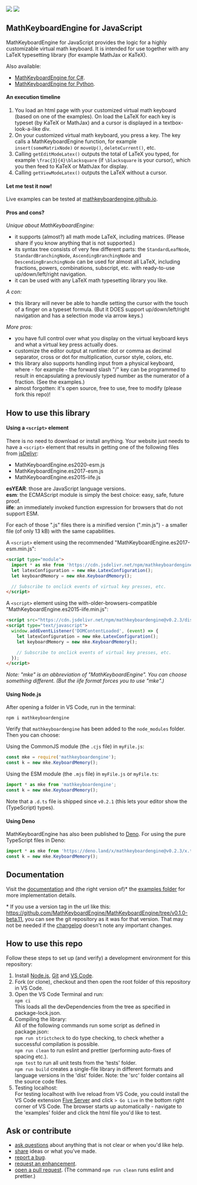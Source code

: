 [![](https://badgen.net/npm/v/mathkeyboardengine?label=latest%20release)](https://www.jsdelivr.com/package/npm/mathkeyboardengine?path=dist)
![](https://badgen.net/badge/test%20coverage/100%25/green)

## MathKeyboardEngine for JavaScript

MathKeyboardEngine for JavaScript provides the logic for a highly customizable virtual math keyboard. It is intended for use together with any LaTeX typesetting library (for example MathJax or KaTeX).

Also available:

- [MathKeyboardEngine for C#](https://github.com/MathKeyboardEngine/MathKeyboardEngine.CSharp#readme).
- [MathKeyboardEngine for Python](https://github.com/MathKeyboardEngine/MathKeyboardEngine.Python#readme).

#### An execution timeline

1. You load an html page with your customized virtual math keyboard (based on one of the examples). On load the LaTeX for each key is typeset (by KaTeX or MathJax) and a cursor is displayed in a textbox-look-a-like div.
1. On your customized virtual math keyboard, you press a key. The key calls a MathKeyboardEngine function, for example `insert(someMatrixNode)` or `moveUp()`, `deleteCurrent()`, etc.
1. Calling `getEditModeLatex()` outputs the total of LaTeX you typed, for example `\frac{3}{4}\blacksquare` (if `\blacksquare` is your cursor), which you then feed to KaTeX or MathJax for display.
1. Calling `getViewModeLatex()` outputs the LaTeX without a cursor.

#### Let me test it now!

Live examples can be tested at [mathkeyboardengine.github.io](https://mathkeyboardengine.github.io).

#### Pros and cons?

<i>Unique about MathKeyboardEngine:</i>

- it supports (almost?) all math mode LaTeX, including matrices. (Please share if you know anything that is not supported.)
- its syntax tree consists of very few different parts: the `StandardLeafNode`, `StandardBranchingNode`, `AscendingBranchingNode` and `DescendingBranchingNode` can be used for almost all LaTeX, including fractions, powers, combinations, subscript, etc. with ready-to-use up/down/left/right navigation.
- it can be used with any LaTeX math typesetting library you like.

<i>A con:</i>

- this library will never be able to handle setting the cursor with the touch of a finger on a typeset formula. (But it DOES support up/down/left/right navigation and has a selection mode via arrow keys.)

<i>More pros:</i>

- you have full control over what you display on the virtual keyboard keys and what a virtual key press actually does.
- customize the editor output at runtime: dot or comma as decimal separator, cross or dot for multiplication, cursor style, colors, etc.
- this library also supports handling input from a physical keyboard, where - for example - the forward slash "/" key can be programmed to result in encapsulating a previously typed number as the numerator of a fraction. (See the examples.)
- almost forgotten: it's open source, free to use, free to modify (please fork this repo)!

## How to use this library

#### Using a `<script>` element

There is no need to download or install anything. Your website just needs to have a `<script>` element that results in getting one of the following files from [jsDelivr](https://www.jsdelivr.com/package/npm/mathkeyboardengine?path=dist):

- MathKeyboardEngine.es2020-esm.js
- MathKeyboardEngine.es2017-esm.js
- MathKeyboardEngine.es2015-iife.js

<strong>esYEAR</strong>: those are JavaScript language versions.<br/>
<strong>esm</strong>: the ECMAScript module is simply the best choice: easy, safe, future proof.<br/>
<strong>iife</strong>: an immediately invoked function expression for browsers that do not support ESM.

For each of those ".js" files there is a minified version (".min.js") - a smaller file (of only 13 kB) with the same capabilities.

A `<script>` element using the recommended "MathKeyboardEngine.es2017-esm.min.js":

```html
<script type="module">
  import * as mke from 'https://cdn.jsdelivr.net/npm/mathkeyboardengine@v0.2.3/dist/MathKeyboardEngine.es2017-esm.min.js';
  let latexConfiguration = new mke.LatexConfiguration();
  let keyboardMemory = new mke.KeyboardMemory();

  // Subscribe to onclick events of virtual key presses, etc.
</script>
```

A `<script>` element using the with-older-browsers-compatible "MathKeyboardEngine.es2015-iife.min.js":

```html
<script src="https://cdn.jsdelivr.net/npm/mathkeyboardengine@v0.2.3/dist/MathKeyboardEngine.es2015-iife.min.js"></script>
<script type="text/javascript">
  window.addEventListener('DOMContentLoaded', (event) => {
    let latexConfiguration = new mke.LatexConfiguration();
    let keyboardMemory = new mke.KeyboardMemory();

    // Subscribe to onclick events of virtual key presses, etc.
  });
</script>
```

<i>Note: "mke" is an abbreviation of "MathKeyboardEngine". You can choose something different. (But the iife format forces you to use "mke".)</i>

#### Using Node.js

After opening a folder in VS Code, run in the terminal:

```
npm i mathkeyboardengine
```

Verify that `mathkeyboardengine` has been added to the `node_modules` folder. Then you can choose:

Using the CommonJS module (the `.cjs` file) in `myFile.js`:

```js
const mke = require('mathkeyboardengine');
const k = new mke.KeyboardMemory();
```

Using the ESM module (the `.mjs` file) in `myFile.js` or `myFile.ts`:

```ts
import * as mke from 'mathkeyboardengine';
const k = new mke.KeyboardMemory();
```

Note that a `.d.ts` file is shipped since `v0.2.1` (this lets your editor show the (TypeScript) types).

#### Using Deno

MathKeyboardEngine has also been published to [Deno](https://deno.land). For using the pure TypeScript files in Deno:

```ts
import * as mke from 'https://deno.land/x/mathkeyboardengine@v0.2.3/x.ts';
const k = new mke.KeyboardMemory();
```

## Documentation

Visit the [documentation](https://mathkeyboardengine.github.io/docs/0.1/) and (the right version of)\* the [examples folder](https://github.com/MathKeyboardEngine/MathKeyboardEngine/tree/main/examples) for more implementation details.

\* If you use a version tag in the url like this: https://github.com/MathKeyboardEngine/MathKeyboardEngine/tree/v0.1.0-beta.11, you can see the git repository as it was for that version. That may not be needed if the [changelog](https://github.com/MathKeyboardEngine/MathKeyboardEngine/tree/main/CHANGELOG.md) doesn't note any important changes.

## How to use this repo

Follow these steps to set up (and verify) a development environment for this repository:

1. Install [Node.js](https://nodejs.org/en/download), [Git](https://git-scm.com/downloads) and [VS Code](https://code.visualstudio.com/download).
2. Fork (or clone), checkout and then open the root folder of this repository in VS Code.
3. Open the VS Code Terminal and run:<br/>
   `npm ci`<br/>
   This loads all the devDependencies from the tree as specified in package-lock.json.
4. Compiling the library:<br/>
   All of the following commands run some script as defined in package.json:<br/>
   `npm run strictcheck` to do type checking, to check whether a successful compilation is possible.<br/>
   `npm run clean` to run eslint and prettier (performing auto-fixes of spacing etc.).<br/>
   `npm test` to run all unit tests from the 'tests' folder.<br/>
   `npm run build` creates a single-file library in different formats and language versions in the 'dist' folder. Note: the 'src' folder contains all the source code files.
5. Testing localhost:<br/>
   For testing localhost with live reload from VS Code, you could install the VS Code extension [Five Server](https://marketplace.visualstudio.com/items?itemName=yandeu.five-server) and click `> Go Live` in the bottom right corner of VS Code. The browser starts up automatically - navigate to the 'examples' folder and click the html file you'd like to test.

## Ask or contribute

- [ask questions](https://github.com/MathKeyboardEngine/MathKeyboardEngine/discussions) about anything that is not clear or when you'd like help.
- [share](https://github.com/MathKeyboardEngine/MathKeyboardEngine/discussions) ideas or what you've made.
- [report a bug](https://github.com/MathKeyboardEngine/MathKeyboardEngine/issues).
- [request an enhancement](https://github.com/MathKeyboardEngine/MathKeyboardEngine/issues).
- [open a pull request](https://github.com/MathKeyboardEngine/MathKeyboardEngine/pulls). (The command `npm run clean` runs eslint and prettier.)
